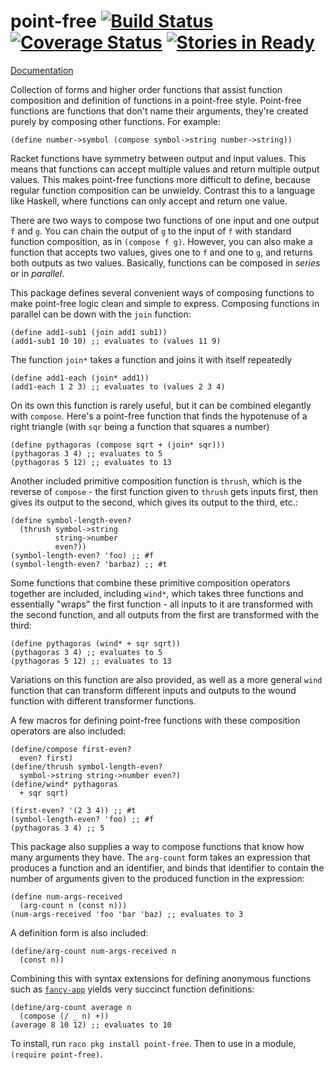 point-free [![Build Status](https://travis-ci.org/jackfirth/point-free.svg?branch=master)](https://travis-ci.org/jackfirth/point-free) [![Coverage Status](https://coveralls.io/repos/jackfirth/point-free/badge.svg)](https://coveralls.io/r/jackfirth/point-free) [![Stories in Ready](https://badge.waffle.io/jackfirth/point-free.png?label=ready&title=Ready)](https://waffle.io/jackfirth/point-free)
==========

[Documentation](http://pkg-build.racket-lang.org/doc/point-free/index.html)

Collection of forms and higher order functions that assist function composition and definition of functions in a point-free style. Point-free functions are functions that don't name their arguments, they're created purely by composing other functions. For example:

```racket
(define number->symbol (compose symbol->string number->string))
```

Racket functions have symmetry between output and input values. This means that functions can accept multiple values and return multiple output values. This makes point-free functions more difficult to define, because regular function composition can be unwieldy. Contrast this to a language like Haskell, where functions can only accept and return one value.

There are two ways to compose two functions of one input and one output `f` and `g`. You can chain the output of `g` to the input of `f` with standard function composition, as in `(compose f g)`. However, you can also make a function that accepts two values, gives one to `f` and one to `g`, and returns both outputs as two values. Basically, functions can be composed in *series* or in *parallel*.

This package defines several convenient ways of composing functions to make point-free logic clean and simple to express. Composing functions in parallel can be down with the `join` function:

```racket
(define add1-sub1 (join add1 sub1))
(add1-sub1 10 10) ;; evaluates to (values 11 9)
```

The function `join*` takes a function and joins it with itself repeatedly

```racket
(define add1-each (join* add1))
(add1-each 1 2 3) ;; evaluates to (values 2 3 4)
```

On its own this function is rarely useful, but it can be combined elegantly with `compose`. Here's a point-free function that finds the hypotenuse of a right triangle (with `sqr` being a function that squares a number)

```racket
(define pythagoras (compose sqrt + (join* sqr)))
(pythagoras 3 4) ;; evaluates to 5
(pythagoras 5 12) ;; evaluates to 13
```

Another included primitive composition function is `thrush`, which is the reverse of `compose` - the first function given to `thrush` gets inputs first, then gives its output to the second, which gives its output to the third, etc.:

```racket
(define symbol-length-even?
  (thrush symbol->string
          string->number
          even?))
(symbol-length-even? 'foo) ;; #f
(symbol-length-even? 'barbaz) ;; #t
```

Some functions that combine these primitive composition operators together are included, including `wind*`, which takes three functions and essentially "wraps" the first function - all inputs to it are transformed with the second function, and all outputs from the first are transformed with the third:

```racket
(define pythagoras (wind* + sqr sqrt))
(pythagoras 3 4) ;; evaluates to 5
(pythagoras 5 12) ;; evaluates to 13
```

Variations on this function are also provided, as well as a more general `wind` function that can transform different inputs and outputs to the wound function with different transformer functions.

A few macros for defining point-free functions with these composition operators are also included:

```racket
(define/compose first-even?
  even? first)
(define/thrush symbol-length-even?
  symbol->string string->number even?)
(define/wind* pythagoras
  + sqr sqrt)

(first-even? '(2 3 4)) ;; #t
(symbol-length-even? 'foo) ;; #f
(pythagoras 3 4) ;; 5
```

This package also supplies a way to compose functions that know how many arguments they have. The `arg-count` form takes an expression that produces a function and an identifier, and binds that identifier to contain the number of arguments given to the produced function in the expression:

```racket
(define num-args-received
  (arg-count n (const n)))
(num-args-received 'foo 'bar 'baz) ;; evaluates to 3
```

A definition form is also included:

```racket
(define/arg-count num-args-received n
  (const n))
```

Combining this with syntax extensions for defining anonymous functions such as [`fancy-app`](https://github.com/samth/fancy-app) yields very succinct function definitions:

```racket
(define/arg-count average n
  (compose (/ _ n) +))
(average 8 10 12) ;; evaluates to 10
```

To install, run `raco pkg install point-free`. Then to use in a module, `(require point-free)`.
